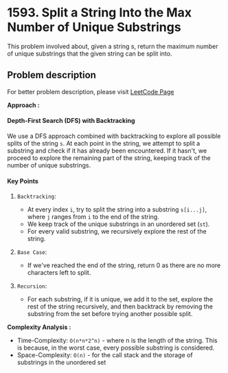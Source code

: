# 1593. Split a String Into the Max Number of Unique Substrings

This problem involved about, given a string s, return the maximum number of unique substrings that the given string can be split into.

## Problem description

For better problem description, please visit [LeetCode Page](https://leetcode.com/problems/split-a-string-into-the-max-number-of-unique-substrings/description/)

**Approach :**<br/>

#### Depth-First Search (DFS) with Backtracking

We use a DFS approach combined with backtracking to explore all possible splits of the string `s`. At each point in the string, we attempt to split a substring and check if it has already been encountered. If it hasn't, we proceed to explore the remaining part of the string, keeping track of the number of unique substrings.

#### Key Points

1. `Backtracking`:

    - At every index `i`, try to split the string into a substring `s[i...j]`, where `j` ranges from `i` to the end of the string.
    - We keep track of the unique substrings in an unordered set (`st`).
    - For every valid substring, we recursively explore the rest of the string.

2. `Base Case`:
    - If we've reached the end of the string, return 0 as there are no more characters left to split.
3. `Recursion`:
    - For each substring, if it is unique, we add it to the set, explore the rest of the string recursively, and then backtrack by removing the substring from the set before trying another possible split.

**Complexity Analysis :**<br/>

-   Time-Complexity: `O(n*n*2^n)` - where n is the length of the string. This is because, in the worst case, every possible substring is considered.
-   Space-Complexity: `O(n)` - for the call stack and the storage of substrings in the unordered set